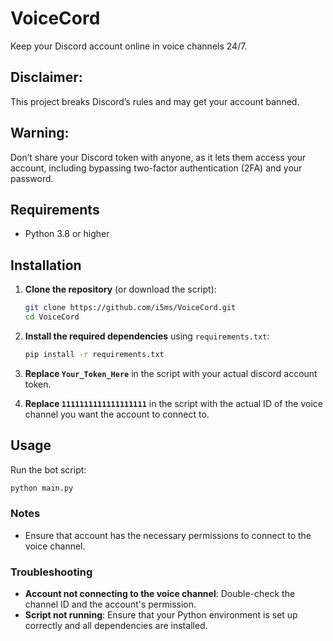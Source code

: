 # VoiceCord
Keep your Discord account online in voice channels 24/7.

## Disclaimer: 
 This project breaks Discord’s rules and may get your account banned. 

## Warning: 
 Don’t share your Discord token with anyone, as it lets them access your account, including bypassing two-factor authentication (2FA) and your password.

## Requirements
- Python 3.8 or higher

## Installation

1. **Clone the repository** (or download the script):
    ```bash
    git clone https://github.com/i5ms/VoiceCord.git
    cd VoiceCord
    ```

2. **Install the required dependencies** using `requirements.txt`:
    ```bash
    pip install -r requirements.txt
    ```

3. **Replace `Your_Token_Here`** in the script with your actual discord account token.

4. **Replace `1111111111111111111`** in the script with the actual ID of the voice channel you want the account to connect to.

## Usage

Run the bot script:

```bash
python main.py
```

### Notes

- Ensure that account has the necessary permissions to connect to the voice channel.

### Troubleshooting

- **Account not connecting to the voice channel**: Double-check the channel ID and the account's permission.
- **Script not running**: Ensure that your Python environment is set up correctly and all dependencies are installed.
